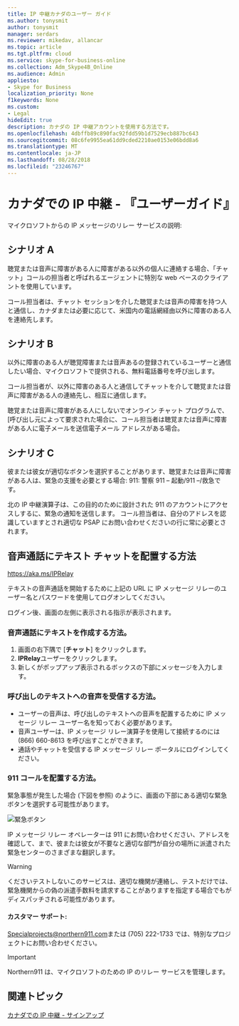 ```yaml
---
title: IP 中継カナダのユーザー ガイド
ms.author: tonysmit
author: tonysmit
manager: serdars
ms.reviewer: mikedav, allancar
ms.topic: article
ms.tgt.pltfrm: cloud
ms.service: skype-for-business-online
ms.collection: Adm_Skype4B_Online
ms.audience: Admin
appliesto:
- Skype for Business
localization_priority: None
f1keywords: None
ms.custom:
- Legal
hideEdit: true
description: カナダの IP 中継アカウントを使用する方法です。
ms.openlocfilehash: 4dbffb89c890fac92fdd59b1d7529ecb887bc643
ms.sourcegitcommit: 08c6fe9955ea61dd9cded2210ae0153e06bdd8a6
ms.translationtype: MT
ms.contentlocale: ja-JP
ms.lasthandoff: 08/28/2018
ms.locfileid: "23246767"
---
```

# <a name="ip-relay-in-canada---user-guide"></a>カナダでの IP 中継 - 『ユーザーガイド』

マイクロソフトからの IP メッセージのリレー サービスの説明:

## <a name="scenario-a"></a>シナリオ A
聴覚または音声に障害がある人に障害がある以外の個人に連絡する場合、「チャット」コールの担当者と呼ばれるエージェントに特別な web ベースのクライアントを使用しています。

コール担当者は、チャット セッションを介した聴覚または音声の障害を持つ人と通信し、カナダまたは必要に応じて、米国内の電話網経由以外に障害のある人を連絡先します。

## <a name="scenario-b"></a>シナリオ B
以外に障害のある人が聴覚障害または音声あるの登録されているユーザーと通信したい場合、マイクロソフトで提供される、無料電話番号を呼び出します。

コール担当者が、以外に障害のある人と通信してチャットを介して聴覚または音声に障害がある人の連絡先し、相互に通信します。

聴覚または音声に障害がある人にしないでオンライン チャット プログラムで、[呼び出し元によって要求された場合に、コール担当者は聴覚または音声に障害がある人に電子メールを送信電子メール アドレスがある場合。

## <a name="scenario-c"></a>シナリオ C
彼または彼女が適切なボタンを選択することがあります、聴覚または音声に障害がある人は、緊急の支援を必要とする場合: 911: 警察 911 – 起動/911 –/救急です。

北の IP 中継演算子は、この目的のために設計された 911 のアカウントにアクセスしするに、緊急の通知を送信します。 コール担当者は、自分のアドレスを認識していますとされ適切な PSAP にお問い合わせくださいの行に常に必要とされます。

## <a name="how-to-place-a-text-chat-to-voice-call"></a>音声通話にテキスト チャットを配置する方法

https://aka.ms/IPRelay

テキストの音声通話を開始するために上記の URL に IP メッセージ リレーのユーザー名とパスワードを使用してログオンしてください。

ログイン後、画面の左側に表示される指示が表示されます。

### <a name="how-to-make-a-text-to-voice-call"></a>音声通話にテキストを作成する方法。
1. 画面の右下隅で [**チャット**] をクリックします。
2. **IPRelay**ユーザーをクリックします。
3. 新しくがポップアップ表示されるボックスの下部にメッセージを入力します。

### <a name="how-to-receive-a-voice-to-text-call"></a>呼び出しのテキストへの音声を受信する方法。
- ユーザーの音声は、呼び出しのテキストへの音声を配置するために IP メッセージ リレー ユーザー名を知っておく必要があります。
- 音声ユーザーは、IP メッセージ リレー演算子を使用して接続するのには (866) 660-8613 を呼び出すことができます。
- 通話やチャットを受信する IP メッセージ リレー ポータルにログインしてください。

### <a name="how-to-place-a-911-call"></a>911 コールを配置する方法。
緊急事態が発生した場合 (下図を参照) のように、画面の下部にある適切な緊急ボタンを選択する可能性があります。

![緊急ボタン](../images/ip-relay-emergency-buttons.png)

IP メッセージ リレー オペレーターは 911 にお問い合わせください、アドレスを確認して、まで、彼または彼女が不要なと適切な部門が自分の場所に派遣された緊急センターのさまざまな翻訳します。

> [!WARNING]
> くださいテストしないこのサービスは、適切な機関が連絡し、テストだけでは、緊急機関からの偽の派遣手数料を請求することがありますを指定する場合でもがディスパッチされる可能性があります。

#### <a name="customer-support"></a>カスタマー サポート:
[Specialprojects@northern911.com](mailto:specialprojects@northern911.com)または (705) 222-1733 では、特別なプロジェクトにお問い合わせください。

> [!IMPORTANT]
> Northern911 は、マイクロソフトのための IP のリレー サービスを管理します。

## <a name="related-topics"></a>関連トピック

[カナダでの IP 中継 - サインアップ](ip-relay-canada-email-signup.md)






